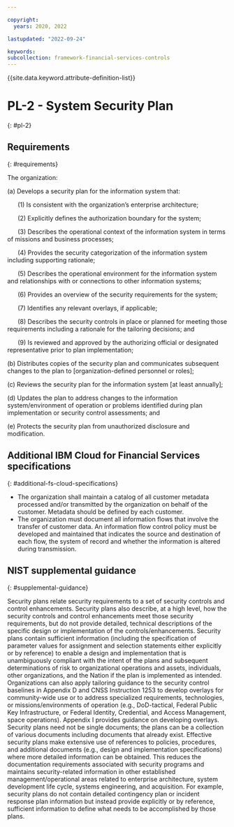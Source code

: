 ```yaml
---

copyright:
  years: 2020, 2022

lastupdated: "2022-09-24"

keywords: 
subcollection: framework-financial-services-controls
---
```


{{site.data.keyword.attribute-definition-list}}

# PL-2 - System Security Plan
{: #pl-2}

## Requirements
{: #requirements}

The organization:

(a) Develops a security plan for the information system that:

&nbsp;&nbsp;&nbsp;&nbsp;&nbsp;&nbsp;(1) Is consistent with the organization’s enterprise architecture;

&nbsp;&nbsp;&nbsp;&nbsp;&nbsp;&nbsp;(2) Explicitly defines the authorization boundary for the system;

&nbsp;&nbsp;&nbsp;&nbsp;&nbsp;&nbsp;(3) Describes the operational context of the information system in terms of missions and business processes;

&nbsp;&nbsp;&nbsp;&nbsp;&nbsp;&nbsp;(4) Provides the security categorization of the information system including supporting rationale;

&nbsp;&nbsp;&nbsp;&nbsp;&nbsp;&nbsp;(5) Describes the operational environment for the information system and relationships with or connections to other information systems;

&nbsp;&nbsp;&nbsp;&nbsp;&nbsp;&nbsp;(6) Provides an overview of the security requirements for the system;

&nbsp;&nbsp;&nbsp;&nbsp;&nbsp;&nbsp;(7) Identifies any relevant overlays, if applicable;

&nbsp;&nbsp;&nbsp;&nbsp;&nbsp;&nbsp;(8) Describes the security controls in place or planned for meeting those requirements including a rationale for the tailoring decisions; and

&nbsp;&nbsp;&nbsp;&nbsp;&nbsp;&nbsp;(9) Is reviewed and approved by the authorizing official or designated representative prior to plan implementation;

(b) Distributes copies of the security plan and communicates subsequent changes to the plan to [organization-defined personnel or roles];

(c) Reviews the security plan for the information system [at least annually];

(d) Updates the plan to address changes to the information system/environment of operation or problems identified during plan implementation or security control assessments; and

(e) Protects the security plan from unauthorized disclosure and modification.

## Additional IBM Cloud for Financial Services specifications
{: #additional-fs-cloud-specifications}

- The organization shall maintain a catalog of all customer metadata processed and/or transmitted by the organization on behalf of the customer.  Metadata should be defined by each customer.
- The organization must document all information flows that involve the transfer of customer data.  An information flow control policy must be developed and maintained that indicates the source and destination of each flow, the system of record and whether the information is altered during transmission.

## NIST supplemental guidance
{: #supplemental-guidance}

Security plans relate security requirements to a set of security controls and control enhancements. Security plans also describe, at a high level, how the security controls and control enhancements meet those security requirements, but do not provide detailed, technical descriptions of the specific design or implementation of the controls/enhancements. Security plans contain sufficient information (including the specification of parameter values for assignment and selection statements either explicitly or by reference) to enable a design and implementation that is unambiguously compliant with the intent of the plans and subsequent determinations of risk to organizational operations and assets, individuals, other organizations, and the Nation if the plan is implemented as intended. Organizations can also apply tailoring guidance to the security control baselines in Appendix D and CNSS Instruction 1253 to develop overlays for community-wide use or to address specialized requirements, technologies, or missions/environments of operation (e.g., DoD-tactical, Federal Public Key Infrastructure, or Federal Identity, Credential, and Access Management, space operations). Appendix I provides guidance on developing overlays. Security plans need not be single documents; the plans can be a collection of various documents including documents that already exist. Effective security plans make extensive use of references to policies, procedures, and additional documents (e.g., design and implementation specifications) where more detailed information can be obtained. This reduces the documentation requirements associated with security programs and maintains security-related information in other established management/operational areas related to enterprise architecture, system development life cycle, systems engineering, and acquisition. For example, security plans do not contain detailed contingency plan or incident response plan information but instead provide explicitly or by reference, sufficient information to define what needs to be accomplished by those plans.

